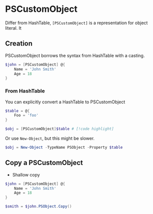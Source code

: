 # PSCustomObject

Differ from HashTable, `[PSCustomObject]` is a representation for object literal.
It 

## Creation

PSCustomObject borrows the syntax from HashTable with a casting.

```ps1
$john = [PSCustomObject] @{
    Name = 'John Smith' 
    Age = 18
}
```

### From HashTable

You can explicitly convert a HashTable to PSCustomObject

```ps1
$table = @{
    Foo = 'foo'
}

$obj = [PSCustomObject]$table # [!code highlight] 
```

Or use `New-Object`, but this might be slower.

```ps1
$obj = New-Object -TypeName PSObject -Property $table
```

## Copy a PSCustomObject

- Shallow copy

```ps1
$john = [PSCustomObject] @{
    Name = 'John Smith' 
    Age = 18
}

$smith = $john.PSObject.Copy()
```
